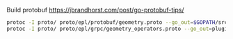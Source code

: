
Build protobuf
https://jbrandhorst.com/post/go-protobuf-tips/
```bash
protoc -I proto/ proto/epl/protobuf/geometry.proto --go_out=$GOPATH/src
protoc -I proto/ proto/epl/grpc/geometry_operators.proto --go_out=plugins=grpc:$GOPATH/src
```



